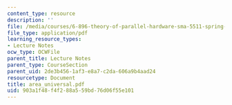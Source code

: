 ```yaml
---
content_type: resource
description: ''
file: /media/courses/6-896-theory-of-parallel-hardware-sma-5511-spring-2004/903a1f48f4f288a559bd76d06f55e101_area_universal.pdf
file_type: application/pdf
learning_resource_types:
- Lecture Notes
ocw_type: OCWFile
parent_title: Lecture Notes
parent_type: CourseSection
parent_uid: 2de3b456-1af3-e8a7-c2da-606a9b4aad24
resourcetype: Document
title: area_universal.pdf
uid: 903a1f48-f4f2-88a5-59bd-76d06f55e101
---
```

